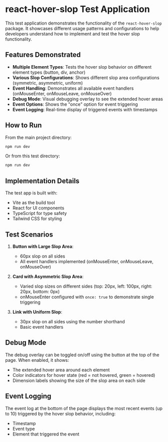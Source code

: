 # react-hover-slop Test Application

This test application demonstrates the functionality of the `react-hover-slop` package. It showcases different usage patterns and configurations to help developers understand how to implement and test the hover slop functionality.

## Features Demonstrated

- **Multiple Element Types**: Tests the hover slop behavior on different element types (button, div, anchor)
- **Various Slop Configurations**: Shows different slop area configurations (symmetric, asymmetric, uniform)
- **Event Handling**: Demonstrates all available event handlers (onMouseEnter, onMouseLeave, onMouseOver)
- **Debug Mode**: Visual debugging overlay to see the extended hover areas
- **Event Options**: Shows the "once" option for event triggering
- **Event Logging**: Real-time display of triggered events with timestamps

## How to Run

From the main project directory:

```bash
npm run dev
```

Or from this test directory:

```bash
npm run dev
```

## Implementation Details

The test app is built with:
- Vite as the build tool
- React for UI components
- TypeScript for type safety
- Tailwind CSS for styling

## Test Scenarios

1. **Button with Large Slop Area**:
   - 60px slop on all sides
   - All event handlers implemented (onMouseEnter, onMouseLeave, onMouseOver)

2. **Card with Asymmetric Slop Area**:
   - Varied slop sizes on different sides (top: 20px, left: 100px, right: 20px, bottom: 0px)
   - onMouseEnter configured with `once: true` to demonstrate single triggering

3. **Link with Uniform Slop**:
   - 30px slop on all sides using the number shorthand
   - Basic event handlers

## Debug Mode

The debug overlay can be toggled on/off using the button at the top of the page. When enabled, it shows:

- The extended hover area around each element
- Color indicators for hover state (red = not hovered, green = hovered)
- Dimension labels showing the size of the slop area on each side

## Event Logging

The event log at the bottom of the page displays the most recent events (up to 10) triggered by the hover slop behavior, including:

- Timestamp
- Event type
- Element that triggered the event